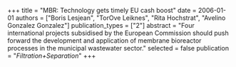 +++
title = "MBR: Technology gets timely EU cash boost"
date = 2006-01-01
authors = ["Boris Lesjean", "TorOve Leiknes", "Rita Hochstrat", "Avelino Gonzalez Gonzalez"]
publication_types = ["2"]
abstract = "Four international projects subsidised by the European Commission should push forward the development and application of membrane bioreactor processes in the municipal wastewater sector."
selected = false
publication = "*Filtration+Separation*"
+++

